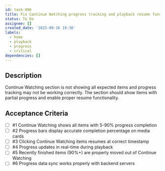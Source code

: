 ```yaml
---
id: task-096
title: Fix Continue Watching progress tracking and playback resume functionality
status: To Do
assignee: []
created_date: '2025-09-16 19:30'
labels:
  - home
  - playback
  - progress
  - critical
dependencies: []
---
```


## Description

Continue Watching section is not showing all expected items and progress tracking may not be working correctly. The section should show items with partial progress and enable proper resume functionality.

## Acceptance Criteria
<!-- AC:BEGIN -->
- [ ] #1 Continue Watching shows all items with 5-90% progress completion
- [ ] #2 Progress bars display accurate completion percentage on media cards
- [ ] #3 Clicking Continue Watching items resumes at correct timestamp
- [ ] #4 Progress updates in real-time during playback
- [ ] #5 Recently finished items (90%+) are properly moved out of Continue Watching
- [ ] #6 Progress data sync works properly with backend servers
<!-- AC:END -->
